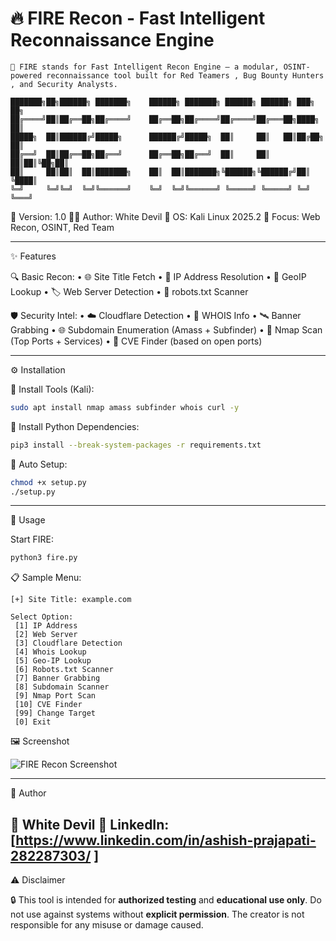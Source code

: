 # 🔥 FIRE Recon - Fast Intelligent Reconnaissance Engine

```
🧠 FIRE stands for Fast Intelligent Recon Engine – a modular, OSINT-powered reconnaissance tool built for Red Teamers , Bug Bounty Hunters , and Security Analysts.
```
```
███████╗██╗██████╗ ███████╗    ██████╗ ███████╗ ██████╗ ██████╗ ███╗   ██╗
██╔════╝██║██╔══██╗██╔════╝    ██╔══██╗██╔════╝██╔════╝██╔═══██╗████╗  ██║
█████╗  ██║██████╔╝█████╗      ██████╔╝█████╗  ██║     ██║   ██║██╔██╗ ██║
██╔══╝  ██║██╔══██╗██╔══╝      ██╔══██╗██╔══╝  ██║     ██║   ██║██║╚██╗██║
██║     ██║██║  ██║███████╗    ██║  ██║███████╗╚██████╗╚██████╔╝██║ ╚████║
╚═╝     ╚═╝╚═╝  ╚═╝╚══════╝    ╚═╝  ╚═╝╚══════╝ ╚═════╝ ╚═════╝ ╚═╝  ╚═══╝
```

🧪 Version: 1.0
🧑‍💻 Author: White Devil
🧭 OS: Kali Linux 2025.2
🎯 Focus: Web Recon, OSINT, Red Team

---

✨ Features

🔍 Basic Recon:
• 🌐 Site Title Fetch
• 📌 IP Address Resolution
• 🧭 GeoIP Lookup
• 🏷️ Web Server Detection
• 🤖 robots.txt Scanner

🛡️ Security Intel:
• ☁️ Cloudflare Detection
• 🧾 WHOIS Info
• 🛰️ Banner Grabbing
• 🌐 Subdomain Enumeration (Amass + Subfinder)
• 🚀 Nmap Scan (Top Ports + Services)
• 🧨 CVE Finder (based on open ports)

---

⚙️ Installation

🔧 Install Tools (Kali):

```bash
sudo apt install nmap amass subfinder whois curl -y
```

🐍 Install Python Dependencies:

```bash
pip3 install --break-system-packages -r requirements.txt
```

🧠 Auto Setup:

```bash
chmod +x setup.py
./setup.py
```

---

🚀 Usage

Start FIRE:

```bash
python3 fire.py
```

📋 Sample Menu:

```
[+] Site Title: example.com

Select Option:
 [1] IP Address
 [2] Web Server
 [3] Cloudflare Detection
 [4] Whois Lookup
 [5] Geo-IP Lookup
 [6] Robots.txt Scanner
 [7] Banner Grabbing
 [8] Subdomain Scanner
 [9] Nmap Port Scan
 [10] CVE Finder
 [99] Change Target
 [0] Exit
```

 🖼️ Screenshot

![FIRE Recon Screenshot](https://raw.githubusercontent.com/WhiteDevil/FIRE-Recon/main/screenshot.png)

---

👑 Author

🧑 White Devil
🔗 LinkedIn: [https://www.linkedin.com/in/ashish-prajapati-282287303/ ]
---

⚠️ Disclaimer

🔒 This tool is intended for **authorized testing** and **educational use only**.
Do not use against systems without **explicit permission**.
The creator is not responsible for any misuse or damage caused.

